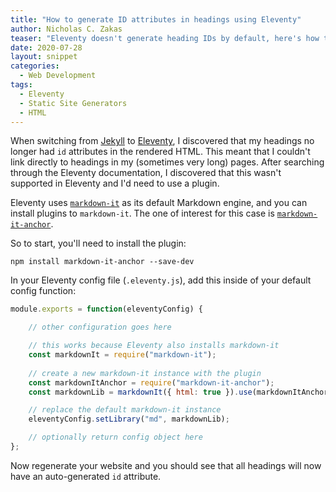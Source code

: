 ```yaml
---
title: "How to generate ID attributes in headings using Eleventy"
author: Nicholas C. Zakas
teaser: "Eleventy doesn't generate heading IDs by default, here's how to do it."
date: 2020-07-28
layout: snippet
categories:
  - Web Development
tags:
  - Eleventy
  - Static Site Generators
  - HTML
---
```


When switching from [Jekyll](jekyllrb.com/) to [Eleventy](https://www.11ty.dev/), I discovered that my headings no longer had `id` attributes in the rendered HTML. This meant that I couldn't link directly to headings in my (sometimes very long) pages. After searching through the Eleventy documentation, I discovered that this wasn't supported in Eleventy and I'd need to use a plugin.

Eleventy uses [`markdown-it`](https://npmjs.com/package/markdown-it) as its default Markdown engine, and you can install plugins to `markdown-it`. The one of interest for this case is [`markdown-it-anchor`](https://npmjs.com/package/markdown-it-anchor).

So to start, you'll need to install the plugin:

```
npm install markdown-it-anchor --save-dev
```

In your Eleventy config file (`.eleventy.js`), add this inside of your default config function:

```js
module.exports = function(eleventyConfig) {

    // other configuration goes here

    // this works because Eleventy also installs markdown-it 
    const markdownIt = require("markdown-it");
    
    // create a new markdown-it instance with the plugin
    const markdownItAnchor = require("markdown-it-anchor");
    const markdownLib = markdownIt({ html: true }).use(markdownItAnchor);

    // replace the default markdown-it instance
    eleventyConfig.setLibrary("md", markdownLib);

    // optionally return config object here
};
```

Now regenerate your website and you should see that all headings will now have an auto-generated `id` attribute.
